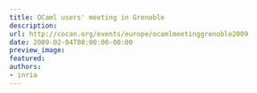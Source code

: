 ```yaml
---
title: OCaml users' meeting in Grenoble
description:
url: http://cocan.org/events/europe/ocamlmeetinggrenoble2009
date: 2009-02-04T00:00:00-00:00
preview_image:
featured:
authors:
- inria
---
```



